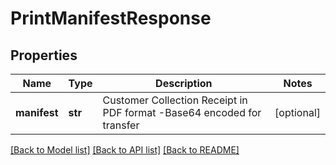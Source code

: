 # PrintManifestResponse

## Properties
Name | Type | Description | Notes
------------ | ------------- | ------------- | -------------
**manifest** | **str** | Customer Collection Receipt in PDF format -Base64 encoded for transfer | [optional] 

[[Back to Model list]](../README.md#documentation-for-models) [[Back to API list]](../README.md#documentation-for-api-endpoints) [[Back to README]](../README.md)

